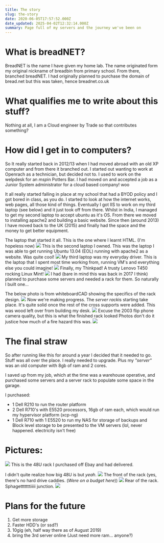 ```yaml
---
title: The story
slug: the-story
date: 2020-06-05T17:57:52.000Z
date_updated: 2025-04-02T12:32:14.000Z
summary: Page full of my servers and the journey we've been on
---
```


# ****What is breadNET?****

BreadNET is the name I have given my home lab. The name originated form my original nickname of breadbin from primary school. From there, branched breadNET. I had originally planned to purchase the domain of bread.net but this was taken, hence breadnet.co.uk

# ****What qualifies me to write about this stuff?****

Nothing at all, I am a Cloud engineer by Trade so that contributes something?

# ****How did I get in to computers?****

So It really started back in 2012/13 when I had moved abroad with an old XP computer and from there it branched out. I started out wanting to work at Openrach as a technician, but decided not to. I used to work on the welpdesk for an *msp*in Potters Bar. I had moved on and accepted a job as a Junior System administrator for a cloud based company! woo

It all really started falling in place at my school that had a BYOD policy and I got bored in class, as you do. I started to look at how the internet works, web pages, all those kind of things. Eventually I got IIS to work on my third laptop (see below) and it just took off from there. Whilst in India, I managed to get my second laptop to accept ubuntu as it's OS. From there we moved to installing apache2 and building a basic website. Since then (around 2013) I have moved back to the UK (2015) and finally had the space and the money to get better equipment.

The laptop that started it all. This is the one where I learnt HTML. (I'm hopeless now)
![](__GHOST_URL__/content/images/2020/06/EmbeddedImage.jpg)
This is the second laptop I owned. This was the laptop I was able to get running Ubuntu 13.04 (EOL) running with apache2 as a website. Was quite cool!
![](__GHOST_URL__/content/images/2020/06/EmbeddedImage--1-.jpg)
My third laptop was my everyday driver. This is the laptop that I spent most time working from, running VM's and everything else you could imagine!
![](__GHOST_URL__/content/images/2020/06/EmbeddedImage--2-.jpg)
Finally, my Thinkpad! A trusty Lenovo T450 rocking Linux Mint!
![](__GHOST_URL__/content/images/2020/06/EmbeddedImage--3-.jpg)
I had (bare in mind this was back in 2017 I think) planned to purchase some servers and needed a rack for them. So naturally I built one...

The below photo is from whiteboardCAD showing the specifics of the rack design.
![](__GHOST_URL__/content/images/2020/06/EmbeddedImage--4-.jpg)
Now we're making progress. The *server rack*is starting take place. It's quite solid once the rest of the cross supports were added. This was wood left over from building my desk.
![](__GHOST_URL__/content/images/2020/06/EmbeddedImage--5-.jpg)
Excuse the 2003 flip phone camera quality, but this is what the finished rack looked
Photos don't do it justice how much of a fire hazard this was.
![](__GHOST_URL__/content/images/2020/06/EmbeddedImage--6-.jpg)

# **The final straw**

So after running like this for around a year I decided that it needed to go. Stuff was all over the place. I really needed to upgrade. Plus my *"server"* was an old computer with 8gb of ram and 2 cores.

I saved up from my job, which at the time was a warehouse operative, and purchased some servers and a server rack to populate some space in the garage.

I purchased:

- 1 Dell R210 to run the router platform
- 2 Dell R710's with E5520 processors, 16gb of ram each, which would run my hypervisor platform (xcp-ng)
- 1 Dell R710 with 1 E5520 to run my NAS for storage of backups and Block level storage to be presented to the VM servers (lol, never happened. electricity isn't free)

# **Pictures:**

![](https://lh3.googleusercontent.com/KDrUyJpPBtV7FQe120334ckIMrW9fnmC5Zex8ZrO0Apw4P8hs-26kQefQa4jSA7WER8C9FU=w1280)
This is the 48U rack I purchased off Ebay and had delivered.

I didn't quite realize how big 48U is but *yeah*.
![](__GHOST_URL__/content/images/2020/06/EmbeddedImage--7-.jpg)
The front of the rack (yes, there's no hard drive caddies. (*Were on a budget here*))
![](__GHOST_URL__/content/images/2020/06/EmbeddedImage--8-.jpg)
Rear of the rack. Sphagetttttttiiiii junction.
![](__GHOST_URL__/content/images/2020/06/EmbeddedImage--9-.jpg)

# ****Plans for the future****

1. Get more storage
2. Faster HDD's (or ssd?)
3. 10gig (eh, half way there as of August 2019)
4. bring the 3rd server online (Just need more ram... anyone?)
